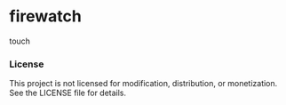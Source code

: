 # firewatch

touch

### License
This project is not licensed for modification, distribution, or monetization. See the LICENSE file for details.
